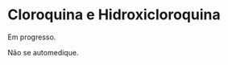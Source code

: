 # Cloroquina e Hidroxicloroquina

Em progresso.

Não se automedique.

  [^coronablogbr-visao-busca-cura]: [31/03/2020 - CoronablogBR - Hidroxicloroquina: A visão de uma cientista sobre a divulgação da busca pela cura](https://coronablogbr.org/2020/03/31/texto-hidroxicloroquina.html)
  [^yout-scishow-what-we-know-2020-04-07]: [07/04/2020 - Youtube - SciShow - Hydroxychloroquine and COVID-19: What We Know Right Now | SciShow News](https://youtu.be/va6j4JITJoE)
  [^not-fsp-o-se-sabe-2020-04-10]: [10/04/2020 - Folha de São Paulo - O que se sabe até agora sobre cloroquina, hidroxicloroquina e coronavírus](https://www1.folha.uol.com.br/equilibrioesaude/2020/04/o-que-se-sabe-ate-agora-sobre-cloroquina-hidroxicloroquina-e-coronavirus.shtml)
